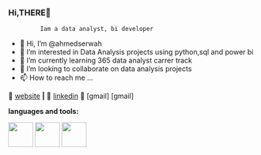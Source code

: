 ### Hi,THERE👋
             Iam a data analyst, bi developer 

- 👋 Hi, I’m @ahmedserwah
- 👀 I’m interested in Data Analysis projects using python,sql and power bi
- 🌱 I’m currently learning 365 data analyst carrer track 
- 💞️ I’m looking to collaborate on data analysis projects
- 📫 How to reach me ...

🏡 [website][website] **|** 
👔 [linkedin][linkedin]
👔 [gmail] [gmail]

[website]: https://bradgarropy.com
[linkedin]: https://www.linkedin.com/in/ahmedserwah/
[E-mail]:  ahmedserwah2018@gmail.com


**languages and tools:**  

  <code><img height="50" src="https://pluralsight2.imgix.net/paths/images/python-7be70baaac.png"></code>
  <code><img height="50" src="https://lh3.googleusercontent.com/proxy/iWKHGHNo3KTn32ItN2pBISM1pWaJi0Ot9Szklyl1ZlhmlnBLfS7PIceo7BUX_tcf1nq4foHgdk2Zgo50g93eqAnoJqmxeuxrO2KIrbH-             hbgLRmOt_ihYWTPlgiZr"></code>
  <code><img height="50" src="https://images.squarespace-cdn.com/content/v1/587670ef03596ec731de6e3d/1486276069386-ENNKG7EAXQBUZHPMEY37/Tableau+Logo.png"></code>
